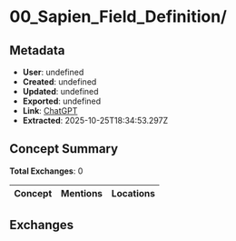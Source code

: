 # 00_Sapien_Field_Definition/

## Metadata

- **User**: undefined
- **Created**: undefined
- **Updated**: undefined
- **Exported**: undefined
- **Link**: [ChatGPT](undefined)
- **Extracted**: 2025-10-25T18:34:53.297Z

## Concept Summary

**Total Exchanges**: 0

| Concept | Mentions | Locations |
|---------|----------|----------|

## Exchanges

